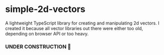 # simple-2d-vectors

A lightweight TypeScript library for creating and manipulating 2d vectors. I created it because all vector libraries out there were either too old, depending on browser API or too heavy.

### UNDER CONSTRUCTION 🚧
